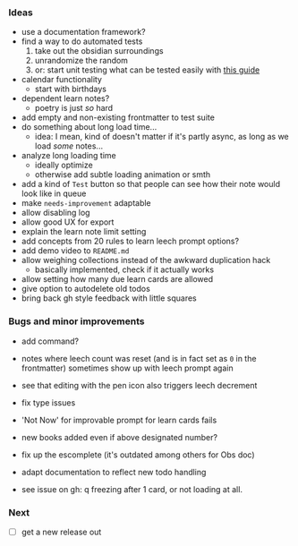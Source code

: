 
### Ideas

- use a documentation framework?
- find a way to do automated tests
    1. take out the obsidian surroundings
    2. unrandomize the random
    3. or: start unit testing what can be tested easily with [this guide](https://www.freecodecamp.org/news/how-to-start-unit-testing-javascript/)
- calendar functionality
    - start with birthdays
- dependent learn notes?
    - poetry is just *so* hard
- add empty and non-existing frontmatter to test suite
- do something about long load time...
    - idea: I mean, kind of doesn't matter if it's partly async, as long as we load *some* notes...
- analyze long loading time
    - ideally optimize
    - otherwise add subtle loading animation or smth
- add a kind of `Test` button so that people can see how their note would look like in queue
- make `needs-improvement` adaptable
- allow disabling log
- allow good UX for export
- explain the learn note limit setting
- add concepts from 20 rules to learn leech prompt options?
- add demo video to `README.md`
- allow weighing collections instead of the awkward duplication hack 
    - basically implemented, check if it actually works
- allow setting how many due learn cards are allowed
- give option to autodelete old todos
- bring back gh style feedback with little squares

### Bugs and minor improvements

- add command?
- notes where leech count was reset (and is in fact set as `0` in the frontmatter) sometimes show up with leech prompt again
- see that editing with the pen icon also triggers leech decrement
- fix type issues
- 'Not Now' for improvable prompt for learn cards fails
- new books added even if above designated number?
- fix up the escomplete (it's outdated among others for Obs doc)
- adapt documentation to reflect new todo handling


- see issue on gh: q freezing after 1 card, or not loading at all.

### Next

- [ ] get a new release out
